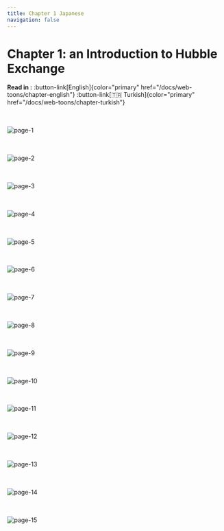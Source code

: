 ```yaml
---
title: Chapter 1 Japanese
navigation: false
---
```


# Chapter 1: an Introduction to Hubble Exchange

**Read in :** :button-link[English]{color="primary" href="/docs/web-toons/chapter-english"} :button-link[🇹🇷 Turkish]{color="primary" href="/docs/web-toons/chapter-turkish"}

## Page 1

![page-1](/content/webtoons/chapter-1/ja/1.jpeg)

## Page 2

![page-2](/content/webtoons/chapter-1/ja/2.jpeg)

## Page 3

![page-3](/content/webtoons/chapter-1/ja/3.jpeg)

## Page 4

![page-4](/content/webtoons/chapter-1/ja/4.jpeg)

## Page 5

![page-5](/content/webtoons/chapter-1/ja/5.jpeg)

## Page 6

![page-6](/content/webtoons/chapter-1/ja/6.jpeg)

## Page 7

![page-7](/content/webtoons/chapter-1/ja/7.jpeg)

## Page 8

![page-8](/content/webtoons/chapter-1/ja/8.jpeg)

## Page 9

![page-9](/content/webtoons/chapter-1/ja/9.jpeg)

## Page 10

![page-10](/content/webtoons/chapter-1/ja/10.jpeg)

## Page 11

![page-11](/content/webtoons/chapter-1/ja/11.jpeg)

## Page 12

![page-12](/content/webtoons/chapter-1/ja/12.jpeg)

## Page 13

![page-13](/content/webtoons/chapter-1/ja/13.jpeg)

## Page 14

![page-14](/content/webtoons/chapter-1/ja/14.jpeg)

## Page 15

![page-15](/content/webtoons/chapter-1/ja/15.jpeg)


<style style="text/css" >

h2[id*="page-"]  {
  visibility: hidden;
  height: 1px;
}
</style>
